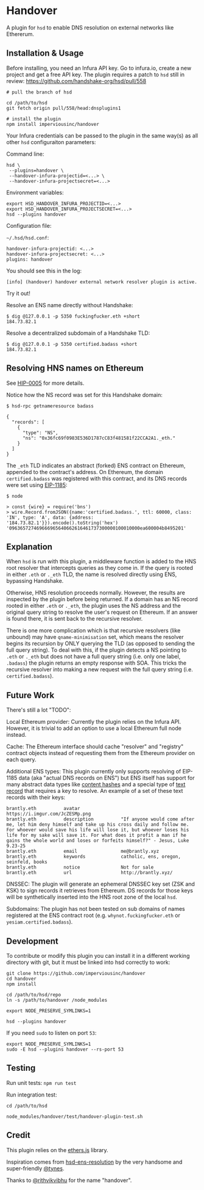 # Handover

A plugin for `hsd` to enable DNS resolution on external networks like Ethererum.

## Installation & Usage

Before installing, you need an Infura API key. Go to infura.io, create a new
project and get a free API key. The plugin requires a patch to `hsd` still in
review: https://github.com/handshake-org/hsd/pull/558 

```
# pull the branch of hsd

cd /path/to/hsd
git fetch origin pull/558/head:dnsplugins1

# install the plugin
npm install imperviousinc/handover
```

Your Infura credentials can be passed to the plugin in the same way(s) as all
other `hsd` configuraiton parameters:

Command line:

```
hsd \
 --plugins=handover \
 --handover-infura-projectid=<...> \
 --handover-infura-projectsecret=<...>
``` 

Environment variables:

```
export HSD_HANDOVER_INFURA_PROJECTID=<...>
export HSD_HANDOVER_INFURA_PROJECTSECRET=<...>
hsd --plugins handover
```

Configuration file:

`~/.hsd/hsd.conf`:

```
handover-infura-projectid: <...>
handover-infura-projectsecret: <...>
plugins: handover
```

You should see this in the log:

```
[info] (handover) handover external network resolver plugin is active.
```

Try it out!

Resolve an ENS name directly without Handshake:

```
$ dig @127.0.0.1 -p 5350 fuckingfucker.eth +short
184.73.82.1
```

Resolve a decentralized subdomain of a Handshake TLD:

```
$ dig @127.0.0.1 -p 5350 certified.badass +short
184.73.82.1
```

## Resolving HNS names on Ethereum

See [HIP-0005](https://github.com/handshake-org/HIPs/pull/10) for more details.

Notice how the NS record was set for this Handshake domain:

```
$ hsd-rpc getnameresource badass

{
  "records": [
    {
      "type": "NS",
      "ns": "0x36fc69f0983E536D1787cC83f481581f22CCA2A1._eth."
    }
  ]
}
```

The `_eth` TLD indicates an abstract (forked) ENS contract on Ethereum, appended
to the contract's address. On Ethereum, the domain `certified.badass` was registered
with this contract, and its DNS records were set using [EIP-1185](https://eips.ethereum.org/EIPS/eip-1185):

```
$ node

> const {wire} = require('bns')
> wire.Record.fromJSON({name:'certified.badass.', ttl: 60000, class: 'IN', type: 'A', data: {address: '184.73.82.1'}}).encode().toString('hex')
'096365727469666965640662616461737300000100010000ea600004b8495201'
```

## Explanation

When `hsd` is run with this plugin, a middleware function is added to the HNS root
resolver that intercepts queries as they come in. If the query is rooted in either
`.eth` or `._eth` TLD, the name is resolved directly using ENS, bypassing Handshake.

Otherwise, HNS resolution proceeds normally. However, the results are inspected
by the plugin before being returned. If a domain has an NS record rooted in either
`.eth` or `._eth`, the plugin uses the NS address and the original query string
to resolve the user's request on Ethereum. If an answer is found there, it is
sent back to the recursive resolver.

There is one more complication which is that recursive resolvers (like unbound)
may have `qname-minimisation` set, which means the resolver begins its recursion
by ONLY querying the TLD (as opposed to sending the full query string). To deal
with this, if the plugin detects a NS pointing to `.eth` or `._eth` but does
not have a full query string (i.e. only one label, `.badass`) the plugin returns
an empty response with SOA. This tricks the recursive resolver into making a new
request with the full query string (i.e. `certified.badass`).

## Future Work

There's still a lot "TODO":

Local Ethereum provider: Currently the plugin relies on the Infura API. However,
it is trivial to add an option to use a local Ethereum full node instead.

Cache: The Ethereum interface should cache "resolver" and "registry" contract
objects instead of requesting them from the Ethereum provider on each query.

Additional ENS types: This plugin currently only supports resolving of EIP-1185
data (aka "actual DNS records on ENS") but ENS itself has support for many
abstract data types like [content hashes](https://eips.ethereum.org/EIPS/eip-1577)
and a special type of [text record](https://eips.ethereum.org/EIPS/eip-634) that
requires a key to resolve. An example of a set of these text records with their keys:

```
brantly.eth          avatar               https://i.imgur.com/JcZESMp.png
brantly.eth          description          "If anyone would come after me, let him deny himself and take up his cross daily and follow me. For whoever would save his life will lose it, but whoever loses his life for my sake will save it. For what does it profit a man if he gains the whole world and loses or forfeits himself?" - Jesus, Luke 9.23-25
brantly.eth          email                me@brantly.xyz
brantly.eth          keywords             catholic, ens, oregon, seinfeld, books
brantly.eth          notice               Not for sale
brantly.eth          url                  http://brantly.xyz/
```

DNSSEC: The plugin will generate an ephemeral DNSSEC key set (ZSK and KSK) to
sign records it retrieves from Ethereum. DS records for those keys will be
synthetically inserted into the HNS root zone of the local `hsd`.

Subdomains: The plugin has not been tested on sub domains of names registered
at the ENS contract root (e.g. `whynot.fuckingfucker.eth` or `yesiam.certified.badass`).

## Development

To contribute or modify this plugin you can install it in a different working
directory with git, but it must be linked into hsd correctly to work:

```
git clone https://github.com/imperviousinc/handover
cd handover
npm install

cd /path/to/hsd/repo
ln -s /path/to/handover /node_modules

export NODE_PRESERVE_SYMLINKS=1

hsd --plugins handover
```

If you need `sudo` to listen on port `53`:

```
export NODE_PRESERVE_SYMLINKS=1
sudo -E hsd --plugins handover --rs-port 53
```

## Testing

Run unit tests: `npm run test`

Run integration test:

```
cd /path/to/hsd

node_modules/handover/test/handover-plugin-test.sh
```

## Credit

This plugin relies on the [ethers.js](https://github.com/ethers-io/ethers.js/) library.

Inspiration comes from [hsd-ens-resolution](https://github.com/tynes/hsd-ens-resolution)
by the very handsome and super-friendly [@tynes](https://github.com/tynes).

Thanks to [@rithvikvibhu](https://github.com/rithvikvibhu) for the name "handover".
